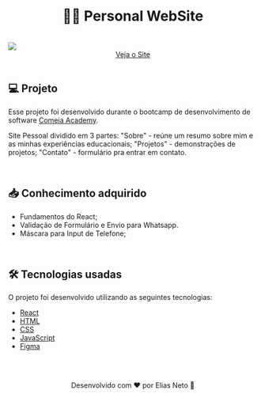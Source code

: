 <h1 align="center">🙋‍♂️ Personal WebSite</h1>

<br>

<img src="./.github/demonstracao.gif">

<div align="center">
    <a href="https://comeia-academy-personal-site-react.vercel.app/" target="_blank"> Veja o Site</a>
</div>

<br>

<h2 id="about"> 💻 Projeto </h2>

Esse projeto foi desenvolvido durante o bootcamp de desenvolvimento de software [Comeia Academy](https://academy.comeialabs.com.br/).

Site Pessoal dividido em 3 partes: "Sobre" - reúne um resumo sobre mim e as minhas experiências educacionais; "Projetos" - demonstrações de projetos; "Contato" - formulário pra entrar em contato.

<br>

<h2 id="learning"> 📥 Conhecimento adquirido </h2>

- Fundamentos do React;
- Validação de Formulário e Envio para Whatsapp.
- Máscara para Input de Telefone;

<br>

<h2 id="techs"> 🛠 Tecnologias usadas </h2>

O projeto foi desenvolvido utilizando as seguintes tecnologias:

- [React](https://react.dev/)
- [HTML](https://www.w3schools.com/html/)
- [CSS](https://www.w3schools.com/css/)
- [JavaScript](https://www.w3schools.com/js/)
- [Figma](https://www.figma.com/design/)

<br>
<br>

<p align="center"> Desenvolvido com ❤ por Elias Neto 👋 <p>
